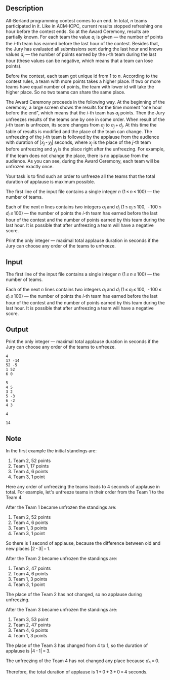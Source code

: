 ## Description

<div><p>All-Berland programming contest comes to an end. In total, <span class="tex-span"><i>n</i></span> teams participated in it. Like in ACM-ICPC, current results stopped refreshing one hour before the contest ends. So at the Award Ceremony, results are partially known. For each team the value <span class="tex-span"><i>a</i><sub class="lower-index"><i>i</i></sub></span> is given — the number of points the <span class="tex-span"><i>i</i></span>-th team has earned before the last hour of the contest. Besides that, the Jury has evaluated all submissions sent during the last hour and knows values <span class="tex-span"><i>d</i><sub class="lower-index"><i>i</i></sub></span> — the number of points earned by the <span class="tex-span"><i>i</i></span>-th team during the last hour (these values can be negative, which means that a team can lose points).</p><p>Before the contest, each team got unique id from 1 to <span class="tex-span"><i>n</i></span>. According to the contest rules, a team with more points takes a higher place. If two or more teams have equal number of points, the team with lower id will take the higher place. So no two teams can share the same place.</p><p>The Award Ceremony proceeds in the following way. At the beginning of the ceremony, a large screen shows the results for the time moment "one hour before the end", which means that the <span class="tex-span"><i>i</i></span>-th team has <span class="tex-span"><i>a</i><sub class="lower-index"><i>i</i></sub></span> points. Then the Jury unfreezes results of the teams one by one in some order. When result of the <span class="tex-span"><i>j</i></span>-th team is unfrozen, its score changes from <span class="tex-span"><i>a</i><sub class="lower-index"><i>j</i></sub></span> to <span class="tex-span"><i>a</i><sub class="lower-index"><i>j</i></sub> + <i>d</i><sub class="lower-index"><i>j</i></sub></span>. At this time the table of results is modified and the place of the team can change. The unfreezing of the <span class="tex-span"><i>j</i></span>-th team is followed by the applause from the audience with duration of <span class="tex-span">|<i>x</i><sub class="lower-index"><i>j</i></sub> - <i>y</i><sub class="lower-index"><i>j</i></sub>|</span> seconds, where <span class="tex-span"><i>x</i><sub class="lower-index"><i>j</i></sub></span> is the place of the <span class="tex-span"><i>j</i></span>-th team before unfreezing and <span class="tex-span"><i>y</i><sub class="lower-index"><i>j</i></sub></span> is the place right after the unfreezing. For example, if the team does not change the place, there is no applause from the audience. As you can see, during the Award Ceremony, each team will be unfrozen exactly once.</p><p>Your task is to find such an order to unfreeze all the teams that the total duration of applause is maximum possible.</p></div><div class="input-specification"><p>The first line of the input file contains a single integer <span class="tex-span"><i>n</i></span> (<span class="tex-span">1 ≤ <i>n</i> ≤ 100</span>) — the number of teams.</p><p>Each of the next <span class="tex-span"><i>n</i></span> lines contains two integers <span class="tex-span"><i>a</i><sub class="lower-index"><i>i</i></sub></span> and <span class="tex-span"><i>d</i><sub class="lower-index"><i>i</i></sub></span> (<span class="tex-span">1 ≤ <i>a</i><sub class="lower-index"><i>i</i></sub> ≤ 100</span>, <span class="tex-span"> - 100 ≤ <i>d</i><sub class="lower-index"><i>i</i></sub> ≤ 100</span>) — the number of points the <span class="tex-span"><i>i</i></span>-th team has earned before the last hour of the contest and the number of points earned by this team during the last hour. It is possible that after unfreezing a team will have a negative score.</p></div><div class="output-specification"><p>Print the only integer — maximal total applause duration in seconds if the Jury can choose any order of the teams to unfreeze.</p></div>

## Input

<p>The first line of the input file contains a single integer <span class="tex-span"><i>n</i></span> (<span class="tex-span">1 ≤ <i>n</i> ≤ 100</span>) — the number of teams.</p><p>Each of the next <span class="tex-span"><i>n</i></span> lines contains two integers <span class="tex-span"><i>a</i><sub class="lower-index"><i>i</i></sub></span> and <span class="tex-span"><i>d</i><sub class="lower-index"><i>i</i></sub></span> (<span class="tex-span">1 ≤ <i>a</i><sub class="lower-index"><i>i</i></sub> ≤ 100</span>, <span class="tex-span"> - 100 ≤ <i>d</i><sub class="lower-index"><i>i</i></sub> ≤ 100</span>) — the number of points the <span class="tex-span"><i>i</i></span>-th team has earned before the last hour of the contest and the number of points earned by this team during the last hour. It is possible that after unfreezing a team will have a negative score.</p>

## Output

<p>Print the only integer — maximal total applause duration in seconds if the Jury can choose any order of the teams to unfreeze.</p>





```input1
4
17 -14
52 -5
1 52
6 0

```




```input2
5
4 5
3 2
5 -3
6 -2
4 3

```




```output1
4

```




```output2
14

```



## Note

<p>In the first example the initial standings are:</p><ol> <li> Team 2, 52 points </li><li> Team 1, 17 points </li><li> Team 4, 6 points </li><li> Team 3, 1 point </li></ol><p>Here any order of unfreezing the teams leads to 4 seconds of applause in total. For example, let's unfreeze teams in their order from the Team 1 to the Team 4.</p><p>After the Team 1 became unfrozen the standings are:</p><ol> <li> Team 2, 52 points </li><li> Team 4, 6 points </li><li> Team 1, 3 points </li><li> Team 3, 1 point </li></ol><p>So there is 1 second of applause, because the difference between old and new places <span class="tex-span">|2 - 3| = 1</span>.</p><p>After the Team 2 became unfrozen the standings are:</p><ol> <li> Team 2, 47 points </li><li> Team 4, 6 points </li><li> Team 1, 3 points </li><li> Team 3, 1 point </li></ol><p>The place of the Team 2 has not changed, so no applause during unfreezing.</p><p>After the Team 3 became unfrozen the standings are:</p><ol> <li> Team 3, 53 point </li><li> Team 2, 47 points </li><li> Team 4, 6 points </li><li> Team 1, 3 points </li></ol><p>The place of the Team 3 has changed from 4 to 1, so the duration of applause is <span class="tex-span">|4 - 1| = 3</span>.</p><p>The unfreezing of the Team 4 has not changed any place because <span class="tex-span"><i>d</i><sub class="lower-index">4</sub> = 0</span>.</p><p>Therefore, the total duration of applause is <span class="tex-span">1 + 0 + 3 + 0 = 4</span> seconds.</p>
